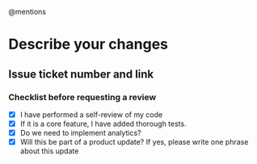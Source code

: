 @mentions
# Describe your changes
## Issue ticket number and link
### Checklist before requesting a review
- [x] I have performed a self-review of my code
- [x] If it is a core feature, I have added thorough tests.
- [x] Do we need to implement analytics?
- [x] Will this be part of a product update? If yes, please write one phrase about this update